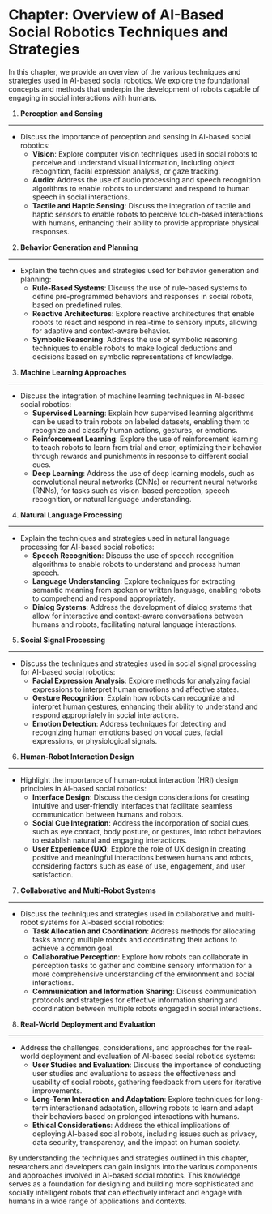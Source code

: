 Chapter: Overview of AI-Based Social Robotics Techniques and Strategies
=======================================================================

In this chapter, we provide an overview of the various techniques and strategies used in AI-based social robotics. We explore the foundational concepts and methods that underpin the development of robots capable of engaging in social interactions with humans.

1. **Perception and Sensing**
-----------------------------

* Discuss the importance of perception and sensing in AI-based social robotics:
  * **Vision**: Explore computer vision techniques used in social robots to perceive and understand visual information, including object recognition, facial expression analysis, or gaze tracking.
  * **Audio**: Address the use of audio processing and speech recognition algorithms to enable robots to understand and respond to human speech in social interactions.
  * **Tactile and Haptic Sensing**: Discuss the integration of tactile and haptic sensors to enable robots to perceive touch-based interactions with humans, enhancing their ability to provide appropriate physical responses.

2. **Behavior Generation and Planning**
---------------------------------------

* Explain the techniques and strategies used for behavior generation and planning:
  * **Rule-Based Systems**: Discuss the use of rule-based systems to define pre-programmed behaviors and responses in social robots, based on predefined rules.
  * **Reactive Architectures**: Explore reactive architectures that enable robots to react and respond in real-time to sensory inputs, allowing for adaptive and context-aware behavior.
  * **Symbolic Reasoning**: Address the use of symbolic reasoning techniques to enable robots to make logical deductions and decisions based on symbolic representations of knowledge.

3. **Machine Learning Approaches**
----------------------------------

* Discuss the integration of machine learning techniques in AI-based social robotics:
  * **Supervised Learning**: Explain how supervised learning algorithms can be used to train robots on labeled datasets, enabling them to recognize and classify human actions, gestures, or emotions.
  * **Reinforcement Learning**: Explore the use of reinforcement learning to teach robots to learn from trial and error, optimizing their behavior through rewards and punishments in response to different social cues.
  * **Deep Learning**: Address the use of deep learning models, such as convolutional neural networks (CNNs) or recurrent neural networks (RNNs), for tasks such as vision-based perception, speech recognition, or natural language understanding.

4. **Natural Language Processing**
----------------------------------

* Explain the techniques and strategies used in natural language processing for AI-based social robotics:
  * **Speech Recognition**: Discuss the use of speech recognition algorithms to enable robots to understand and process human speech.
  * **Language Understanding**: Explore techniques for extracting semantic meaning from spoken or written language, enabling robots to comprehend and respond appropriately.
  * **Dialog Systems**: Address the development of dialog systems that allow for interactive and context-aware conversations between humans and robots, facilitating natural language interactions.

5. **Social Signal Processing**
-------------------------------

* Discuss the techniques and strategies used in social signal processing for AI-based social robotics:
  * **Facial Expression Analysis**: Explore methods for analyzing facial expressions to interpret human emotions and affective states.
  * **Gesture Recognition**: Explain how robots can recognize and interpret human gestures, enhancing their ability to understand and respond appropriately in social interactions.
  * **Emotion Detection**: Address techniques for detecting and recognizing human emotions based on vocal cues, facial expressions, or physiological signals.

6. **Human-Robot Interaction Design**
-------------------------------------

* Highlight the importance of human-robot interaction (HRI) design principles in AI-based social robotics:
  * **Interface Design**: Discuss the design considerations for creating intuitive and user-friendly interfaces that facilitate seamless communication between humans and robots.
  * **Social Cue Integration**: Address the incorporation of social cues, such as eye contact, body posture, or gestures, into robot behaviors to establish natural and engaging interactions.
  * **User Experience (UX)**: Explore the role of UX design in creating positive and meaningful interactions between humans and robots, considering factors such as ease of use, engagement, and user satisfaction.

7. **Collaborative and Multi-Robot Systems**
--------------------------------------------

* Discuss the techniques and strategies used in collaborative and multi-robot systems for AI-based social robotics:
  * **Task Allocation and Coordination**: Address methods for allocating tasks among multiple robots and coordinating their actions to achieve a common goal.
  * **Collaborative Perception**: Explore how robots can collaborate in perception tasks to gather and combine sensory information for a more comprehensive understanding of the environment and social interactions.
  * **Communication and Information Sharing**: Discuss communication protocols and strategies for effective information sharing and coordination between multiple robots engaged in social interactions.

8. **Real-World Deployment and Evaluation**
-------------------------------------------

* Address the challenges, considerations, and approaches for the real-world deployment and evaluation of AI-based social robotics systems:
  * **User Studies and Evaluation**: Discuss the importance of conducting user studies and evaluations to assess the effectiveness and usability of social robots, gathering feedback from users for iterative improvements.
  * **Long-Term Interaction and Adaptation**: Explore techniques for long-term interactionand adaptation, allowing robots to learn and adapt their behaviors based on prolonged interactions with humans.
  * **Ethical Considerations**: Address the ethical implications of deploying AI-based social robots, including issues such as privacy, data security, transparency, and the impact on human society.

By understanding the techniques and strategies outlined in this chapter, researchers and developers can gain insights into the various components and approaches involved in AI-based social robotics. This knowledge serves as a foundation for designing and building more sophisticated and socially intelligent robots that can effectively interact and engage with humans in a wide range of applications and contexts.
